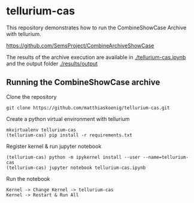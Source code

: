 # tellurium-cas
This repository demonstrates how to run the CombineShowCase Archive with tellurium.

https://github.com/SemsProject/CombineArchiveShowCase

The results of the archive execution are available in
[./tellurium-cas.ipynb](./tellurium-cas.ipynb)
and the output folder
[./results/output](./results/output)

## Running the CombineShowCase archive
Clone the repository
```
git clone https://github.com/matthiaskoenig/tellurium-cas.git
```
Create a python virtual environment with tellurium
```
mkvirtualenv tellurium-cas
(tellurium-cas) pip install -r requirements.txt
```
Register kernel & run jupyter notebook 
```
(tellurium-cas) python -m ipykernel install --user --name=tellurium-cas
(tellurium-cas) jupyter notebook tellurium-cas.ipynb
```

Run the notebook
```
Kernel -> Change Kernel -> tellurium-cas
Kernel -> Restart & Run All
```



